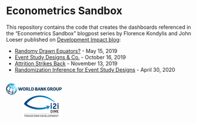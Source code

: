 # Econometrics Sandbox
This repository contains the code that creates the dashboards referenced in the “Econometrics Sandbox” blogpost series by Florence Kondylis and John Loeser published on [Development Impact blog](https://blogs.worldbank.org/impactevaluations):

- [Randomy Drawn Equators?](https://blogs.worldbank.org/impactevaluations/randomly-drawn-equators) - May 15, 2019
- [Event Study Designs & Co.](https://blogs.worldbank.org/impactevaluations/econometrics-sandbox-event-study-designs-co) - October 16, 2019
- [Attrition Strikes Back](https://blogs.worldbank.org/impactevaluations/econometrics-sandbox-attrition-strikes-back) - November 13, 2019
- [Randomization Inference for Event Study Designs](https://blogs.worldbank.org/impactevaluations/econometrics-sandbox-randomization-inference-event-study-designs) - April 30, 2020

## 
<div class = "row">
  <div class = "column" style = "width:30%">
    <img src="img/wb.png" align = "left">
  </div>
  <div class = "column" style = "width:30%">
    <img src="img/i2i.png" align = "right">
  </div>
</div>
 
